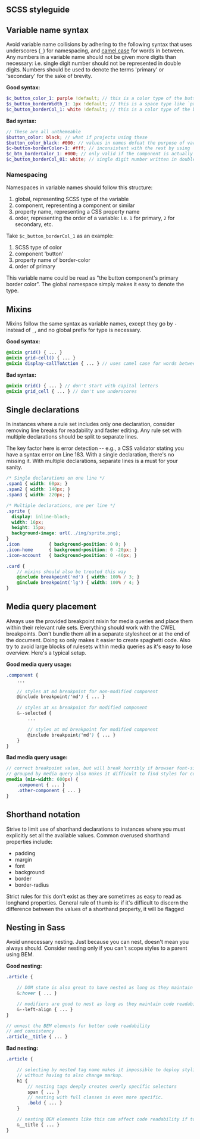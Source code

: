 ## SCSS styleguide


## Variable name syntax

Avoid variable name collisions by adhering to the following syntax that
uses underscores (`_`) for namespacing, and [camel case](camelcase) for words in
between. Any numbers in a variable name should not be given more digits than
necessary: i.e. single digit number should not be represented in double digits.
Numbers should be used to denote the terms 'primary' or 'secondary' for the
sake of brevity.

**Good syntax:**

``` scss
$c_button_color_1: purple !default; // this is a color type of the button
$s_button_borderWidth_1: 1px !default; // this is a space type like `px` or `rem` of the button component's primary border width
$c_button_borderCol_1: white !default; // this is a color type of the button
```

**Bad syntax:**

``` scss
// These are all unthemeable
$button_color: black; // what if projects using these
$button_color_black: #000; // values in names defeat the purpose of variables
$c-button-borderColor-1: #fff; // inconsistent with the rest by using `-` instead of `_`
$c_btn_borderColor_1: #000; // only valid if the component is actually called `btn`
$c_button_borderCol_01: white; // single digit number written in double digits
```

### Namespacing

Namespaces in variable names should follow this structure:

1. global, representing SCSS type of the variable
1. component, representing a component or similar
1. property name, representing a CSS property name
1. order, representing the order of a variable: i.e. `1` for primary, `2` for secondary, etc.

Take `$c_button_borderCol_1` as an example:

1. SCSS type of color
1. component 'button'
1. property name of border-color
1. order of primary

This variable name could be read as "the button component's primary border color".
The global namespace simply makes it easy to denote the type.


## Mixins

Mixins follow the same syntax as variable names, except they go by `-` instead of `_`, and no global prefix for type is necessary.

**Good syntax:**

``` scss
@mixin grid() { ... }
@mixin grid-cell() { ... }
@mixin display-callToAction { ... } // uses camel case for words between hyphens
```

**Bad syntax:**

``` scss
@mixin Grid() { ... } // don't start with capital letters
@mixin grid_cell { ... } // don't use underscores
```


## Single declarations

In instances where a rule set includes only one declaration, consider removing
line breaks for readability and faster editing. Any rule set with multiple
declarations should be split to separate lines.

The key factor here is error detection -- e.g., a CSS validator stating you
have a syntax error on Line 183. With a single declaration, there's no missing
it. With multiple declarations, separate lines is a must for your sanity.

``` scss
/* Single declarations on one line */
.span1 { width: 60px; }
.span2 { width: 140px; }
.span3 { width: 220px; }

/* Multiple declarations, one per line */
.sprite {
  display: inline-block;
  width: 16px;
  height: 15px;
  background-image: url(../img/sprite.png);
}
.icon           { background-position: 0 0; }
.icon-home      { background-position: 0 -20px; }
.icon-account   { background-position: 0 -40px; }

.card {
	// mixins should also be treated this way
	@include breakpoint('md') { width: 100% / 3; }
	@include breakpoint('lg') { width: 100% / 4; }
}
```


## Media query placement

Always use the provided breakpoint mixin for media queries and place them within
their relevant rule sets. Everything should work with the CWEL breakpoints.
Don't bundle them all in a separate stylesheet or at the end of the document.
Doing so only makes it easier to create spaghetti code. Also try to avoid large
blocks of rulesets within media queries as it's easy to lose overview. Here's a
typical setup.

**Good media query usage:**

``` scss
.component {
	...

	// styles at md breakpoint for non-modified component
	@include breakpoint('md') { ... }

	// styles at xs breakpoint for modified component
	&--selected {
		...

		// styles at md breakpoint for modified component
		@include breakpoint('md') { ... }
	}
}
```

**Bad media query usage:**

``` scss
// correct breakpoint value, but will break horribly if browser font-size changed by user or breakpoints changed in the spec.
// grouped by media query also makes it difficult to find styles for components.
@media (min-width: 600px) {
	.component { ... }
	.other-component { ... }
}
```


## Shorthand notation

Strive to limit use of shorthand declarations to instances where you must
explicitly set all the available values. Common overused shorthand
properties include:

- padding
- margin
- font
- background
- border
- border-radius

Strict rules for this don't exist as they are sometimes as easy to read as
longhand properties. General rule of thumb is: if it's difficult to discern the
difference between the values of a shorthand property, it will be flagged


## Nesting in Sass

Avoid unnecessary nesting. Just because you can nest, doesn't mean you always
should. Consider nesting only if you can't scope styles to a parent using BEM.

**Good nesting:**

``` scss
.article {

    // DOM state is also great to have nested as long as they maintain code readability
    &:hover { ... }

    // modifiers are good to nest as long as they maintain code readability
    &--left-align { ... }
}

// unnest the BEM elements for better code readability
// and consistency
.article__title { ... }
```

**Bad nesting:**

``` scss
.article {

    // selecting by nested tag name makes it impossible to deploy stylistic changes
    // without having to also change markup.
    h1 {
        // nesting tags deeply creates overly specific selectors
        span { ... }
        // nesting with full classes is even more specific.
        .bold { ... }
    }

    // nesting BEM elements like this can affect code readability if too much content.
    &__title { ... }
}
```



[eslint]: https://eslint.org/
[stylelint]: https://stylelint.io/
[readme]: ../README.md
[grid-docs]: https://cwel-team.github.io/cwel/#!/layout/grid
[camelcase]: https://en.wikipedia.org/wiki/Camel_case
